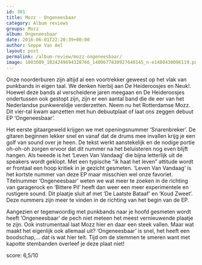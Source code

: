 ```yaml
---
id: 301
title: Mozz - Ongeneesbaar
category: Album reviews
groups: Mozz
album: Ongeneesbaar
date: 2016-06-01T22:20:39+00:00
author: Seppe Van Ael
layout: post
permalink: /album-review/mozz-ongeneesbaar/
image: 1003609_1024249694328766_1400677830927640145_n-e1480430096119.png
---
```

Onze noorderburen zijn altijd al een voortrekker geweest op het vlak van punkbands in eigen taal. We denken hierbij aan De Heideroosjes en Neuk!. Hoewel deze bands al verscheidene jaren meegaan en De Heideroosjes ondertussen ook gestopt zijn, zijn er een aantal band die de eer van het Nederlandse punkwereldje verderzetten. Neem nu het Rotterdamse Mozz. Dit vier-tal kwam aanzetten met hun debuutplaat of laat ons zeggen debuut EP ‘Ongeneesbaar’.

Het eerste gitaargeweld krijgen we met openingsnummer ‘Snarenbreker’. De gitaren beginnen lekker snel en vanaf dat de drums mee invallen krijg je een golf van sound over je heen. De tekst werkt aanstekelijk en de nodige portie oh-oh-oh zorgen ervoor dat dit nummer na het beluisteren nog even blijft hangen. Als tweede is het ‘Leven Van Vandaag’ die bijna letterlijk uit de speakers wordt geklopt. Met een typische “ik haat het leven” attitude wordt er frontaal een hoop kritiek in je gezicht gesmeten. ‘Leven Van Vandaag’ is het kortste nummer van deze EP maar misschien wel onze favoriet. Titelnummer ‘Ongeneesbaar’ weten we wat meer te zoeken in de richting van garagerock en ‘Bittere Pil’ heeft dan weer een meer experimentele en rustigere sound. Dit plaatje sluit af met ‘De Laatste Bataaf’ en ‘Koud Zweet’. Deze nummers zijn meer te vinden in de richting van het begin van de EP.

Aangezien er tegenwoordig met punkbands naar je hoofd gesmeten wordt heeft ‘Ongeneesbaar’ de pech niet meteen het meest vernieuwende plaatje te zijn. Ook instrumentaal laat Mozz hier en daar een steek vallen. Maar wat maakt het eigenlijk ook allemaal uit? ‘Ongeneesbaar’ is snel, het heeft een boodschap,… dat is wat hier telt. Tijd om de stemmen te smeren want met kapotte stembanden overleef je deze plaat niet!

score: 6,5/10
